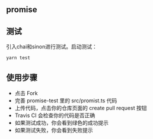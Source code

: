 ## promise

## 测试
引入chai和sinon进行测试。启动测试：
```js
yarn test
```

## 使用步骤
- 点击 Fork
- 完善 promise-test 里的 src/promist.ts 代码
- 上传代码，点击你的仓库页面的 create pull request 按钮
- Travis CI 会检查你的代码是否正确
- 如果测试成功，你会看到绿色的成功提示
- 如果测试失败，你会看到失败提示